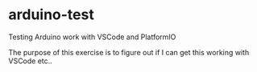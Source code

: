 # arduino-test
Testing Arduino work with VSCode and PlatformIO

The purpose of this exercise is to figure out if I can get this working with VSCode etc..
